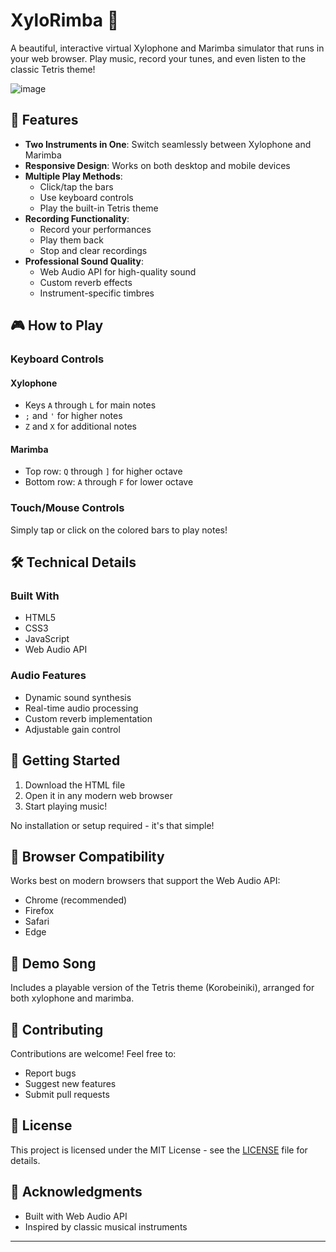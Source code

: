 # XyloRimba 🎵

A beautiful, interactive virtual Xylophone and Marimba simulator that runs in your web browser. Play music, record your tunes, and even listen to the classic Tetris theme!

![image](https://github.com/user-attachments/assets/da3f6bdf-a4c6-46b8-87f5-09f5e06a3583)


## 🎹 Features

- **Two Instruments in One**: Switch seamlessly between Xylophone and Marimba
- **Responsive Design**: Works on both desktop and mobile devices
- **Multiple Play Methods**:
  - Click/tap the bars
  - Use keyboard controls
  - Play the built-in Tetris theme
- **Recording Functionality**:
  - Record your performances
  - Play them back
  - Stop and clear recordings
- **Professional Sound Quality**:
  - Web Audio API for high-quality sound
  - Custom reverb effects
  - Instrument-specific timbres

## 🎮 How to Play

### Keyboard Controls

#### Xylophone
- Keys `A` through `L` for main notes
- `;` and `'` for higher notes
- `Z` and `X` for additional notes

#### Marimba
- Top row: `Q` through `]` for higher octave
- Bottom row: `A` through `F` for lower octave

### Touch/Mouse Controls
Simply tap or click on the colored bars to play notes!

## 🛠️ Technical Details

### Built With
- HTML5
- CSS3
- JavaScript
- Web Audio API

### Audio Features
- Dynamic sound synthesis
- Real-time audio processing
- Custom reverb implementation
- Adjustable gain control

## 🚀 Getting Started

1. Download the HTML file
2. Open it in any modern web browser
3. Start playing music!

No installation or setup required - it's that simple!

## 📱 Browser Compatibility

Works best on modern browsers that support the Web Audio API:
- Chrome (recommended)
- Firefox
- Safari
- Edge

## 🎵 Demo Song

Includes a playable version of the Tetris theme (Korobeiniki), arranged for both xylophone and marimba.

## 🤝 Contributing

Contributions are welcome! Feel free to:
- Report bugs
- Suggest new features
- Submit pull requests

## 📄 License

This project is licensed under the MIT License - see the [LICENSE](LICENSE) file for details.

## 🙏 Acknowledgments

- Built with Web Audio API
- Inspired by classic musical instruments

---

